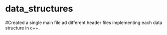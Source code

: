 # data_structures
#Created a single main file ad different header files implementing each data structure in c++.
